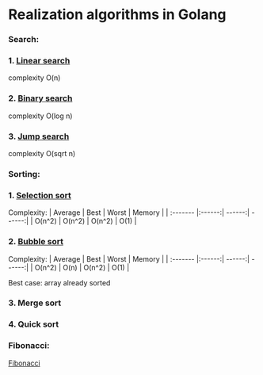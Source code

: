 # Realization algorithms in Golang

### Search:

   ### 1. [Linear search](/search/linear_search.go)

complexity O(n)

### 2. [Binary search](/search/binary_search.go)

complexity O(log n)

### 3. [Jump search](/search/jump_search.go)

complexity O(sqrt n)

### Sorting:

### 1. [Selection sort](/sorting/selection_sort.go)

Complexity: 
   | Average  | Best   | Worst  | Memory |
   | :------- |:------:| ------:| ------:|
   |  O(n^2)  | O(n^2) | O(n^2) |   O(1) |



### 2. [Bubble sort](/sorting/bubble_sort.go)

Complexity: 
   | Average  | Best   | Worst  | Memory |
   | :------- |:------:| ------:| ------:|
   |  O(n^2)  | O(n)   | O(n^2) |   O(1) |
   
Best case: array already sorted


### 3. Merge sort

### 4. Quick sort


### Fibonacci:

[Fibonacci](fibonacci/fibonacci.go)